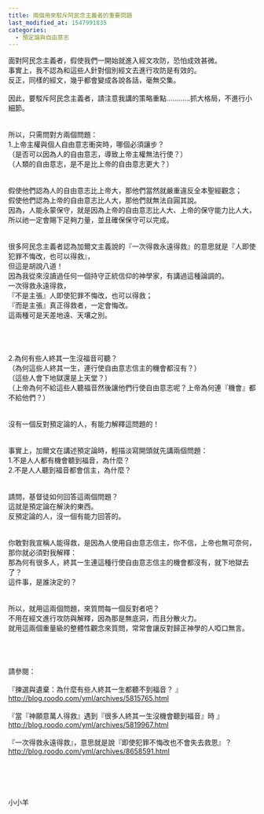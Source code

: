 ```yaml
---
title: 兩個用來駁斥阿民念主義者的重要問題
last_modified_at: 1547991835
categories:
  - 預定論與自由意志
---
```


面對阿民念主義者，假使我們一開始就進入經文攻防，恐怕成效甚微。<br>事實上，我不認為和這些人針對個別經文去進行攻防是有效的。<br>反正，同樣的經文，幾乎都會變成各說各話，毫無交集。<br><!--more--> <br>因此，要駁斥阿民念主義者，請注意我講的策略重點…………抓大格局，不進行小細節。<br> <br><br>所以，只需問對方兩個問題：<br>1.上帝主權與個人自由意志衝突時，哪個必須讓步？<br>（是否可以因為人的自由意志，導致上帝主權無法行使？）<br>（人類的自由意志，是不是比上帝的自由意志更大？）<br> <br><br>假使他們認為人的自由意志比上帝大，那他們當然就嚴重違反全本聖經觀念；<br>假使他們認為上帝的自由意志比人大，那他們就無法自圓其說。<br>因為，人能永蒙保守，就是因為上帝的自由意志比人大、上帝的保守能力比人大，<br>所以祂一定會賜下足夠力量，並且確保保守可以完成。<br> <br><br>很多阿民念主義者認為加爾文主義說的『一次得救永遠得救』的意思就是『人即使犯罪不悔改，也可以得救』，<br>但這是胡說八道！<br>因為我從來沒讀過任何一個持守正統信仰的神學家，有講過這種論調的。<br>一次得救永遠得救，<br>『不是主張』人即使犯罪不悔改，也可以得救；<br>『而是主張』真正得救者，一定會悔改。<br>這兩種可是天差地遠、天壤之別。<br> <br><br><br><br>2.為何有些人終其一生沒福音可聽？<br>（為何這些人終其一生，連行使自由意志信主的機會都沒有？）<br>（這些人會下地獄還是上天堂？）<br>（上帝為何不給這些人聽福音然後讓他們行使自由意志呢？上帝為何連『機會』都不給他們？）<br> <br><br>沒有一個反對預定論的人，有能力解釋這問題的！<br> <br><br>事實上，加爾文在講述預定論時，輕描淡寫開頭就先講兩個問題：<br>1.不是人人都有機會聽到福音，為什麼？<br>2.不是人人聽到福音都會信主，為什麼？<br> <br><br>請問，基督徒如何回答這兩個問題？<br>這就是預定論在解決的東西。<br>反預定論的人，沒一個有能力回答的。<br> <br><br>你敢對我宣稱人能得救，是因為人使用自由意志信主，你不信，上帝也無可奈何，<br>那你就必須對我解釋：<br>那為何有很多人，終其一生連這種行使自由意志信主的機會都沒有，就下地獄去了？<br>這件事，是誰決定的？<br> <br> <br>所以，就用這兩個問題，來質問每一個反對者吧？<br>不用在經文進行攻防與解釋，因為那是無底洞，而且分散火力。<br>就用這兩個重量級的整體性觀念來質問，常常會讓反對歸正神學的人啞口無言。<br> <br> <br><br><br>請參閱：<br> <br>『揀選與遺棄：為什麼有些人終其一生都聽不到福音？ 』<br>http://blog.roodo.com/yml/archives/5815765.html<br> <br>『當『神願意萬人得救』遇到『很多人終其一生沒機會聽到福音』時 』<br>http://blog.roodo.com/yml/archives/5819967.html<br> <br>『一次得救永遠得救』，意思就是說『即使犯罪不悔改也不會失去救恩』？ <br>http://blog.roodo.com/yml/archives/8658591.html<br> <br><br><br><br><br>小小羊<br><br><br><br><br><br>
